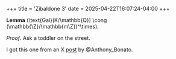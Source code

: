 +++
title = 'Zibaldone 3'
date = 2025-04-22T16:07:24-04:00
+++

**Lemma** \(\text{Gal}(K/\mathbb{Q}) \cong (\mathbb{\Z}/\mathbb{m\Z})^\times\).

_Proof_. Ask a toddler on the street.

I got this one from an X [post](https://x.com/anthony_bonato/status/1910689898836746383?s=48)
by @Anthony_Bonato.
